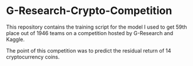 # G-Research-Crypto-Competition
This repository contains the training script for the model I used to get 59th place out of 1946 teams on a competition hosted by G-Research and Kaggle. <br>

The point of this competition was to predict the residual return of 14 cryptocurrency coins.
